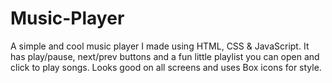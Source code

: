 # Music-Player
A simple and cool music player I made using HTML, CSS &amp; JavaScript. It has play/pause, next/prev buttons and a fun little playlist you can open and click to play songs. Looks good on all screens and uses Box icons for style.
